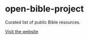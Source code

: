 # open-bible-project

Curated list of public Bible resources.

<a href="https://openbibleproject.org">Visit the website</a>
